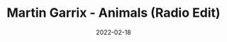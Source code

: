---
title: "Martin Garrix - Animals (Radio Edit)"
genre: "Big Room"
fileType: "FLAC"
date: "2022-02-18"
artwork_url: "https://f4.bcbits.com/img/a1678148648_10.jpg"
download_url: "https://tpi.li/Martin_Garrix_Animals_Radio"
tags: ["Animals"]
---